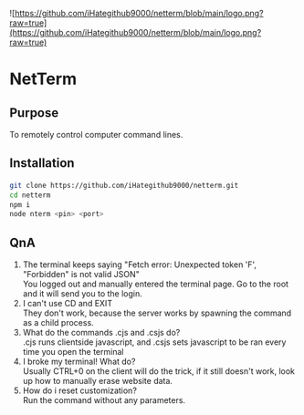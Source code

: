 ![https://github.com/iHategithub9000/netterm/blob/main/logo.png?raw=true](https://github.com/iHategithub9000/netterm/blob/main/logo.png?raw=true)
# NetTerm
## Purpose
To remotely control computer command lines.
## Installation
```bash
git clone https://github.com/iHategithub9000/netterm.git
cd netterm
npm i
node nterm <pin> <port>
```
## QnA
1. The terminal keeps saying "Fetch error: Unexpected token 'F', "Forbidden" is not valid JSON"  
You logged out and manually entered the terminal page. Go to the root and it will send you to the login.
2. I can't use CD and EXIT  
They don't work, because the server works by spawning the command as a child process.
3. What do the commands .cjs and .csjs do?  
.cjs runs clientside javascript, and .csjs sets javascript to be ran every time you open the terminal
4. I broke my terminal! What do?  
Usually CTRL+0 on the client will do the trick, if it still doesn't work, look up how to manually erase website data.
5. How do i reset customization?  
Run the command without any parameters.
 
